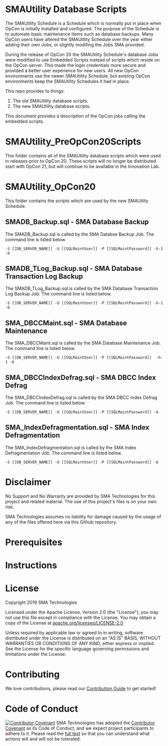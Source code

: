 <link id="linkstyle" rel='stylesheet' href='style.css'/>

SMAUtility Database Scripts
===========

The SMAUtility Schedule is a Schedule which is normally put in place when OpCon is initially installed and configured. The purpose of the Schedule is to automate basic maintenance items such as database backups. Many OpCon users have altered the SMAUtility Schedule over the year either adding their own Jobs, or slightly modifing the Jobs SMA provided.

During the release of OpCon 20 the SMAUtility Schedule's database Jobs were modified to use Embedded Scripts instead of scripts which reside on the OpCon server. This made the login credentials more secure and provided a better user experience for new users. All new OpCon environments use the newer SMAUtility Schedule, but existing OpCon environments keep the SMAUtility Schedules it had in place. 

This repo provides to things:
1. The old SMAUtility database scripts.
2. The new SMAUtility database scripts.

This document provides a description of the OpCon jobs calling the embedded scripts.    

# SMAUtility_PreOpCon20Scripts
This folder contains all of the SMAUtility database scripts which were used in releases prior to OpCon 20. These scripts will no longer be distributed start with OpCon 21, but will continue to be available in the Innovation Lab. 

# SMAUtility_OpCon20
This folder contains the scripts which are used by the new SMAUtilty Schedule.

## SMADB_Backup.sql - SMA Database Backup
The SMADB_Backup.sql is called by the SMA Databse Backup Job. The command line is listed below.

```
-S [[DB_SERVER_NAME]] -U [[SQLMaintUser]] -P [[SQLMaintPassword]] -h-1 -b
```

## SMADB_TLog_Backup.sql - SMA Database Transaction Log Backup
The SMADB_TLog_Backup.sql is called by the SMA Database Transaction Log Backup Job. The command line is listed below.

```
-S [[DB_SERVER_NAME]] -U [[SQLMaintUser]] -P [[SQLMaintPassword]] -h-1 -b
```

## SMA_DBCCMaint.sql - SMA Database Maintenance
The SMA_DBCCMaint.sql is called by the SMA Database Maintenance Job. The command line is listed below.

```
-S [[DB_SERVER_NAME]] -U [[SQLMaintUser]] -P [[SQLMaintPassword]]  -h-1 -b
```

## SMA_DBCCIndexDefrag.sql - SMA DBCC Index Defrag
The SMA_DBCCIndexDefrag.sql is called by the SMA DBCC Index Defrag Job. The command line is listed below.

```
-S [[DB_SERVER_NAME]] -U [[SQLMaintUser]] -P [[SQLMaintPassword]] -b
```

## SMA_IndexDefragmentation.sql - SMA Index Defragmentation
The SMA_IndexDefragmentation.sql is called by the SMA Index Defragmentation Job. The command line is listed below.

```
-S [[DB_SERVER_NAME]] -U [[SQLMaintUser]] -P [[SQLMaintPassword]] -b
```

# Disclaimer
No Support and No Warranty are provided by SMA Technologies for this project and related material. The use of this project's files is on your own risk.

SMA Technologies assumes no liability for damage caused by the usage of any of the files offered here via this Github repository.

# Prerequisites


# Instructions


# License
Copyright 2019 SMA Technologies

Licensed under the Apache License, Version 2.0 (the "License");
you may not use this file except in compliance with the License.
You may obtain a copy of the License at [apache.org/licenses/LICENSE-2.0](http://www.apache.org/licenses/LICENSE-2.0)

Unless required by applicable law or agreed to in writing, software
distributed under the License is distributed on an "AS IS" BASIS,
WITHOUT WARRANTIES OR CONDITIONS OF ANY KIND, either express or implied.
See the License for the specific language governing permissions and
limitations under the License.

# Contributing
We love contributions, please read our [Contribution Guide](CONTRIBUTING.md) to get started!

# Code of Conduct
[![Contributor Covenant](https://img.shields.io/badge/Contributor%20Covenant-v2.0%20adopted-ff69b4.svg)](code-of-conduct.md)
SMA Technologies has adopted the [Contributor Covenant](CODE_OF_CONDUCT.md) as its Code of Conduct, and we expect project participants to adhere to it. Please read the [full text](CODE_OF_CONDUCT.md) so that you can understand what actions will and will not be tolerated.